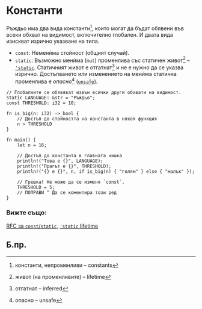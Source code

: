# Константи

Ръждьо има два вида константи[^constants], които могат да бъдат обявени във
всеки обхват на видимост, включително глобален. И двата вида изискват изрично
указване на типа.

* `const`: Неменѝма стойност (общият случай).
* `static`: Възможно менѝма (`mut`) променлива със статичен живот[^lifetime] –
  [`'static`][static]. Статичният живот е отгатнат[^inferred] и не е нужно да
  се указва изрично. Достъпването или изменението на менѝма статична променлива е
  *опасно*[^unsafe] ([`unsafe`][unsafe]).

```rust,editable,ignore,mdbook-runnable
// Глобалните се обявяват извън всички други обхвати на видимост.
static LANGUAGE: &str = "Ръждьо";
const THRESHOLD: i32 = 10;

fn is_big(n: i32) -> bool {
    // Достъп до стойността на константа в някоя функция
    n > THRESHOLD
}

fn main() {
    let n = 16;

    // Достъп до константа в главната нишка
    println!("Това е {}", LANGUAGE);
    println!("Прагът е {}", THRESHOLD);
    println!("{} е {}", n, if is_big(n) { "голям" } else { "малък" });

    // Грешка! Не може да се изменя `const`.
    THRESHOLD = 5;
    // ПОПРАВИ ^ Да се коментира този ред
}
```

### Вижте също:

[RFC за `const`/`static`](
https://github.com/rust-lang/rfcs/blob/master/text/0246-const-vs-static.md),
[`'static` lifetime][static]

[static]: ../scope/lifetime/static_lifetime.md
[unsafe]: ../unsafe.md

## Б.пр.

[^constants]: константи, непроменливи – constants

[^lifetime]: живот (на променливите) – lifetime

[^inferred]: отгатнат – inferred

[^unsafe]: опасно – unsafe
